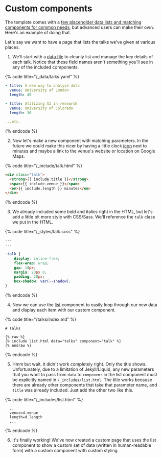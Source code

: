 # Custom components

The template comes with a [few placeholder data lists and matching components for common needs](../basics/repo-structure.md#data-and-components), but advanced users can make their own. Here's an example of doing that.

Let's say we want to have a page that lists the talks we've given at various places.

1. We'll start with a [data file](data-and-collections.md) to cleanly list and manage the key details of each talk. Notice that these field names aren't something you'll see in any of the included components.

{% code title="/_data/talks.yaml" %}
```yaml
- title: A new way to analyze data
  venue: University of London
  length: 45
  
- title: Utilizing AI in research
  venue: University of Colorado
  length: 30

...etc.
```
{% endcode %}

2. Now let's make a new component with matching parameters. In the future we could make this nicer by having a little clock [icon](../basics/components/icon.md) next to minutes and maybe a link to the venue's website or location on Google Maps.

{% code title="/_include/talk.html" %}
```html
<div class="talk">
  <strong>{{ include.title }}</strong>
  <span>{{ include.venue }}</span>
  <em>{{ include.length }} minutes</em>
</div>
```
{% endcode %}

3. We already included some bold and italics right in the HTML, but let's add a little bit more style with CSS/Sass. We'll reference the `talk` class we put in the HTML.

{% code title="/_styles/talk.scss" %}
```css
---
---

.talk {
    display: inline-flex;
    flex-wrap: wrap;
    gap: 10px;
    margin: 20px 0;
    padding: 20px;
    box-shadow: var(--shadow);
}
```
{% endcode %}

4. Now we can use the [list](../basics/components/list.md) component to easily loop through our new data and display each item with our custom component.

{% code title="/talks/index.md" %}
```liquid
# Talks

{% raw %}
{% include list.html data="talks" component="talk" %}
{% endraw %}
```
{% endcode %}

5. Hmm but wait, it didn't work completely right. Only the title shows. Unfortunately, due to a limitation of Jekyll/Liquid, any new parameters that you want to pass from `data` to `component` in the list component must be explicitly named in `/_includes/list.html`. The title works because there are already other components that take that parameter name, and `title` was already included. Just add the other two like this.

{% code title="/_includes/list.html" %}
```liquid
  ..
  venue=d.venue
  length=d.length
  ...
```
{% endcode %}

6. It's finally working! We've now created a custom page that uses the list component to show a custom set of data (written in human-readable form) with a custom component with custom styling.
